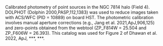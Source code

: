 Calibrated photometry of point sources in the NGC 7814 halo (Field 4). 
DOLPHOT (Dolphin 2000,PASP,112,1383) was used to reduce images taken with ACS/WFC (PID = 10889) on board HST.
The photometric calibration involves manual aperture corrections (e.g., Jang et al. 2021,ApJ,906,125) and zero-points obtained from the webtool (ZP_F814W = 25.504 and ZP_F606W = 26.393).
This catalog was used for Figure 2 of Dhawan et al. 2022, ApJ, ***, ***.

